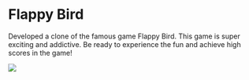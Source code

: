# Flappy Bird
Developed a clone of the famous game Flappy Bird.
This game is super exciting and addictive. Be ready to experience the fun and achieve high scores in the game!





![](Demo.gif)
